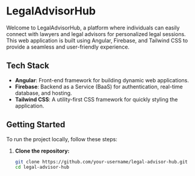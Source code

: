 # LegalAdvisorHub

Welcome to LegalAdvisorHub, a platform where individuals can easily connect with lawyers and legal advisors for personalized legal sessions. This web application is built using Angular, Firebase, and Tailwind CSS to provide a seamless and user-friendly experience.

## Tech Stack

- **Angular**: Front-end framework for building dynamic web applications.
- **Firebase**: Backend as a Service (BaaS) for authentication, real-time database, and hosting.
- **Tailwind CSS**: A utility-first CSS framework for quickly styling the application.

## Getting Started

To run the project locally, follow these steps:

1. **Clone the repository:**
   ```bash
   git clone https://github.com/your-username/legal-advisor-hub.git
   cd legal-advisor-hub
